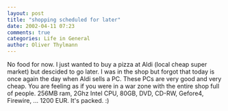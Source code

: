 ```yaml
---
layout: post
title: "shopping scheduled for later"
date: 2002-04-11 07:23
comments: true
categories: Life in General
author: Oliver Thylmann
---
```



No food for now. I just wanted to buy a pizza at Aldi (local cheap super market) but descided to go later. I was in the shop but forgot that today is once again the day when Aldi sells a PC. These PCs are very good and very cheap. You are feeling as if you were in a war zone with the entire shop full of people. 256MB ram, 2Ghz Intel CPU, 80GB, DVD, CD-RW, Gefore4, Firewire, ... 1200 EUR. It's packed. :)


